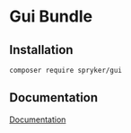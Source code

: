 # Gui Bundle

## Installation

```
composer require spryker/gui
```

## Documentation

[Documentation](https://spryker.github.io)
